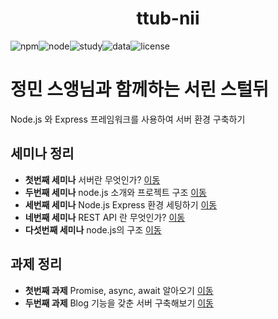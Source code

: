<h1 align="center">ttub-nii</h1>

<div style="display:flex;" align="center">

  <img alt="npm" src="https://img.shields.io/badge/npm-v6.13.4-red">
  <img alt="node" src="https://img.shields.io/badge/node-v13.6.0-yellow">
  <img alt="study" src="https://img.shields.io/badge/study-server-blue">
  <img alt="data" src="https://img.shields.io/badge/since-2020.01.20-lightgrey">
  <img alt="license" src="https://img.shields.io/badge/license-MIT-green">
</div>

# 정민 스앵님과 함께하는 서린 스털뒤
  Node.js 와 Express 프레임워크를 사용하여 서버 환경 구축하기

## 세미나 정리

- **첫번째 세미나** 서버란 무엇인가? [이동](https://github.com/tape22/Prepare_for_26_Server/blob/master/수빈의스터디공간/READMEs/첫번째%20세미나.md)
- **두번째 세미나** node.js 소개와 프로젝트 구조 [이동](https://github.com/tape22/Prepare_for_26_Server/blob/master/수빈의스터디공간/READMEs/두번째%20세미나.md)
- **세번째 세미나** Node.js Express 환경 세팅하기 [이동](https://github.com/tape22/Prepare_for_26_Server/blob/master/수빈의스터디공간/READMEs/세번째%20세미나.md)
- **네번째 세미나** REST API 란 무엇인가? [이동](https://github.com/tape22/Prepare_for_26_Server/blob/master/수빈의스터디공간/READMEs/네번째%20세미나.md)
- **다섯번째 세미나** node.js의 구조 [이동](https://github.com/tape22/Prepare_for_26_Server/blob/master/수빈의스터디공간/READMEs/다섯번째%20세미나.md)


## 과제 정리

- **첫번째 과제** Promise, async, await 알아오기 [이동](https://github.com/tape22/Prepare_for_26_Server/blob/master/수빈의스터디공간/READMEs/첫번째%20과제.md)
- **두번째 과제** Blog 기능을 갖춘 서버 구축해보기  [이동](https://github.com/tape22/Prepare_for_26_Server/blob/master/수빈의스터디공간/READMEs/두번째%20과제.md)

